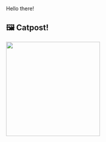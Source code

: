 Hello there!



## 🖼️ Catpost!

<sub>
    <img src="https://cdn2.thecatapi.com/images/b1c.jpg" height="256">
</sub>

